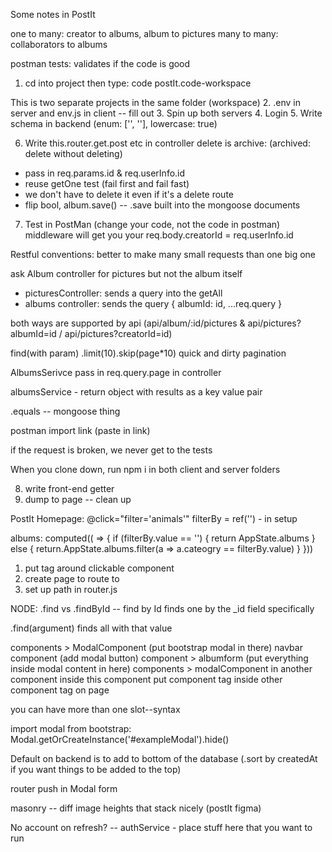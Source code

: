 <!-- SECTION December 12, 2022 -->
Some notes in PostIt

one to many: creator to albums, album to pictures
many to many: collaborators to albums

postman tests: validates if the code is good

<!-- NOTE bcw create fullstack open -->
1. cd into project then type:
code postIt.code-workspace

This is two separate projects in the same folder (workspace)
2. .env in server and env.js in client -- fill out
3. Spin up both servers
4. Login
5. Write schema in backend
(enum: ['', ''], lowercase: true) 
<!-- FIXME double check mongodb schema formatting for getting to lowercase -->
6. Write this.router.get.post etc in controller
delete is archive: (archived: delete without deleting)
- pass in req.params.id & req.userInfo.id 
- reuse getOne test (fail first and fail fast)
- we don't have to delete it even if it's a delete route
- flip bool, album.save() -- .save built into the mongoose documents
7. Test in PostMan 
(change your code, not the code in postman)
middleware will get you your req.body.creatorId = req.userInfo.id

<!-- NOTE don't forget await -->

Restful conventions: 
better to make many small requests than one big one

ask Album controller for pictures but not the album itself 
* picturesController: sends a query into the getAll
* albums controller: sends the query { albumId: id, ...req.query }

both ways are supported by api (api/album/:id/pictures & api/pictures?albumId=id / api/pictures?creatorId=id)

<!-- NOTE limit data -->
find(with param)
.limit(10).skip(page*10) quick and dirty pagination

AlbumsSerivce 
pass in req.query.page in controller

albumsService - return object with results as a key value pair

.equals -- mongoose thing

postman import link (paste in link)

if the request is broken, we never get to the tests

<!-- NOTE testing framework: mocha & chai -->

<!-- SECTION Dec 13, 2022 -->
When you clone down, run npm i in both client and server folders

8. write front-end getter
9. dump to page -- clean up

PostIt Homepage: @click="filter='animals'"
filterBy = ref('') - in setup

albums: computed(( => {
    if (filterBy.value == '') {
        return AppState.albums
    } else {
        return.AppState.albums.filter(a => a.cateogry == filterBy.value)
    }
}))

<!-- NOTE set up router link review -->
1. put <router-link></router-link> tag around clickable component
2. create page to route to
3. set up path in router.js


 NODE: .find vs .findById --
 find by Id finds one by the _id field specifically

 .find(argument) finds all with that value


<!-- NOTE reusable form on modal - swap out  -->

components > ModalComponent (put bootstrap modal in there)
navbar component (add modal button)
component > albumform (put everything inside modal content in here)
components > modalComponent <slot></slot> in another component inside this component
put component tag inside other component tag on page 

you can have more than one slot--syntax

<!-- NOTE hide modal after the form submits -->
import modal from bootstrap: 
Modal.getOrCreateInstance('#exampleModal').hide()

Default on backend is to add to bottom of the database (.sort by createdAt if you want things to be added to the top)

<!-- FIXME review mongodb sort  -->

router push in Modal form 

masonry -- diff image heights that stack nicely (postIt figma)

No account on refresh? -- authService - place stuff here that you want to run 


<!-- #endregion -->